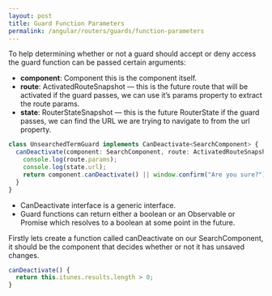 ```yaml
---
layout: post
title: Guard Function Parameters
permalink: /angular/routers/guards/function-parameters
---
```


To help determining whether or not a guard should accept or deny access the guard function can be passed certain arguments:
* **component**: Component this is the component itself.
* **route**: ActivatedRouteSnapshot — this is the future route that will be activated if the guard passes, we can use it’s params property to extract the route params.
* **state**: RouterStateSnapshot — this is the future RouterState if the guard passes, we can find the URL we are trying to navigate to from the url property.

```ts
class UnsearchedTermGuard implements CanDeactivate<SearchComponent> {
  canDeactivate(component: SearchComponent, route: ActivatedRouteSnapshot, state: RouterStateSnapshot): boolean {
    console.log(route.params);
    console.log(state.url);
    return component.canDeactivate() || window.confirm("Are you sure?");
  }
}
```

* CanDeactivate interface is a generic interface.
* Guard functions can return either a boolean or an Observable<boolean> or Promise<boolean> which resolves to a boolean at some point in the future.

Firstly lets create a function called canDeactivate on our SearchComponent, it should be the component that decides whether or not it has unsaved changes.

```ts
canDeactivate() {
  return this.itunes.results.length > 0;
}
```
